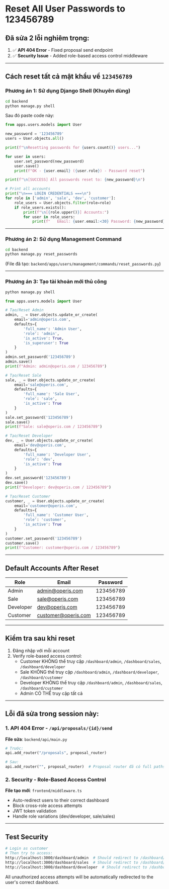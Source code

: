 # Reset All User Passwords to 123456789

## Đã sửa 2 lỗi nghiêm trọng:
1. ✅ **API 404 Error** - Fixed proposal send endpoint
2. ✅ **Security Issue** - Added role-based access control middleware

---

## Cách reset tất cả mật khẩu về `123456789`

### Phương án 1: Sử dụng Django Shell (Khuyên dùng)

```bash
cd backend
python manage.py shell
```

Sau đó paste code này:

```python
from apps.users.models import User

new_password = '123456789'
users = User.objects.all()

print(f"\nResetting passwords for {users.count()} users...")

for user in users:
    user.set_password(new_password)
    user.save()
    print(f"OK - {user.email} ({user.role}) - Password reset")

print(f"\n[SUCCESS] All passwords reset to: {new_password}\n")

# Print all accounts
print("\n=== LOGIN CREDENTIALS ===\n")
for role in ['admin', 'sale', 'dev', 'customer']:
    role_users = User.objects.filter(role=role)
    if role_users.exists():
        print(f"\n[{role.upper()}] Accounts:")
        for user in role_users:
            print(f"   Email: {user.email:<30} Password: {new_password}")
```

---

### Phương án 2: Sử dụng Management Command

```bash
cd backend
python manage.py reset_passwords
```

(File đã tạo: `backend/apps/users/management/commands/reset_passwords.py`)

---

### Phương án 3: Tạo tài khoản mới thủ công

```bash
python manage.py shell
```

```python
from apps.users.models import User

# Tạo/Reset Admin
admin, _ = User.objects.update_or_create(
    email='admin@operis.com',
    defaults={
        'full_name': 'Admin User',
        'role': 'admin',
        'is_active': True,
        'is_superuser': True
    }
)
admin.set_password('123456789')
admin.save()
print(f"Admin: admin@operis.com / 123456789")

# Tạo/Reset Sale
sale, _ = User.objects.update_or_create(
    email='sale@operis.com',
    defaults={
        'full_name': 'Sale User',
        'role': 'sale',
        'is_active': True
    }
)
sale.set_password('123456789')
sale.save()
print(f"Sale: sale@operis.com / 123456789")

# Tạo/Reset Developer
dev, _ = User.objects.update_or_create(
    email='dev@operis.com',
    defaults={
        'full_name': 'Developer User',
        'role': 'dev',
        'is_active': True
    }
)
dev.set_password('123456789')
dev.save()
print(f"Developer: dev@operis.com / 123456789")

# Tạo/Reset Customer
customer, _ = User.objects.update_or_create(
    email='customer@operis.com',
    defaults={
        'full_name': 'Customer User',
        'role': 'customer',
        'is_active': True
    }
)
customer.set_password('123456789')
customer.save()
print(f"Customer: customer@operis.com / 123456789")
```

---

## Default Accounts After Reset

| Role | Email | Password |
|------|-------|----------|
| Admin | admin@operis.com | 123456789 |
| Sale | sale@operis.com | 123456789 |
| Developer | dev@operis.com | 123456789 |
| Customer | customer@operis.com | 123456789 |

---

## Kiểm tra sau khi reset

1. Đăng nhập với mỗi account
2. Verify role-based access control:
   - Customer KHÔNG thể truy cập `/dashboard/admin`, `/dashboard/sales`, `/dashboard/developer`
   - Sale KHÔNG thể truy cập `/dashboard/admin`, `/dashboard/developer`, `/dashboard/customer`
   - Developer KHÔNG thể truy cập `/dashboard/admin`, `/dashboard/sales`, `/dashboard/customer`
   - Admin CÓ THỂ truy cập tất cả

---

## Lỗi đã sửa trong session này:

### 1. API 404 Error - `/api/proposals/{id}/send`
**File sửa**: `backend/api/main.py`
```python
# Trước:
api.add_router("/proposals", proposal_router)

# Sau:
api.add_router("", proposal_router)  # Proposal router đã có full paths
```

### 2. Security - Role-Based Access Control
**File tạo mới**: `frontend/middleware.ts`
- Auto-redirect users to their correct dashboard
- Block cross-role access attempts
- JWT token validation
- Handle role variations (dev/developer, sale/sales)

---

## Test Security

```bash
# Login as customer
# Then try to access:
http://localhost:3000/dashboard/admin  # Should redirect to /dashboard/customer
http://localhost:3000/dashboard/sales  # Should redirect to /dashboard/customer
http://localhost:3000/dashboard/developer  # Should redirect to /dashboard/customer
```

All unauthorized access attempts will be automatically redirected to the user's correct dashboard.
